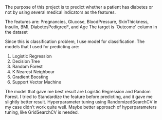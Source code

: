 The purpose of this project is to predict whether a patient has diabetes or not by using several medical indicators as the features.

The features are:
Pregnancies, Glucose, BloodPressure, SkinThickness, Insulin, BMI, DiabetesPedigreeF, and Age
The target is 'Outcome' column in the dataset

Since this is classification problem, I use model for classification. The models that I used for predicting are:
1. Logistic Regression
2. Decision Tree
3. Random Forest
4. K Nearest Neighbour
5. Gradient Boosting
6. Support Vector Machine

The model that gave me best result are Logistic Regression and Random Forest.
I tried to Standardize the feature before predicting, and it gave me slightly better result.
Hyperparameter tuning using RandomizedSearchCV in my case didn't work quite well. Maybe better approach of hyperparameters tuning, like GridSearchCV is needed.